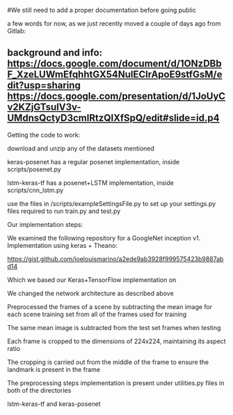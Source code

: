#We still need to add a proper documentation before going public 

a few words for now, as we just recently moved a couple of days ago from Gitlab:

background and info:
https://docs.google.com/document/d/1ONzDBbF_XzeLUWmEfqhhtGX54NulEClrApoE9stfGsM/edit?usp=sharing
https://docs.google.com/presentation/d/1JoUyCv2KZjGTsuIV3v-UMdnsQctyD3cmlRtzQIXfSpQ/edit#slide=id.p4
----
Getting the code to work:

download and unzip any of the datasets mentioned

keras-posenet has a regular posenet implementation, inside scripts/posenet.py

lstm-keras-tf has a posenet+LSTM implementation, inside scripts/cnn_lstm.py

use the files in /scripts/exampleSettingsFile.py to set up your settings.py files required to run train.py and test.py

Our implementation steps:

We examined the following repository for a GoogleNet inception v1. Implementation using keras + Theano:

https://gist.github.com/joelouismarino/a2ede9ab3928f999575423b9887abd14

Which we based our Keras+TensorFlow implementation on

We changed the network architecture as described above

Preprocessed the frames of a scene by subtracting the mean image for each scene training set from all of the frames used for training

The same mean image is subtracted from the test set frames when testing

Each frame is cropped to the dimensions of 224x224, maintaining its aspect ratio

The cropping is carried out from the middle of the frame to ensure the landmark is present in the frame

The preprocessing steps implementation is present under utilities.py files in both of the directories

lstm-keras-tf and keras-posenet
